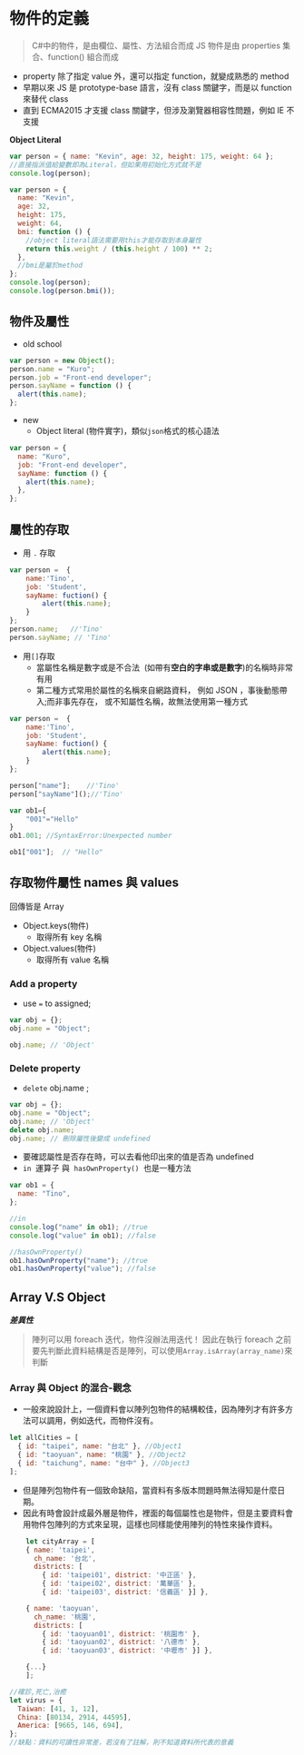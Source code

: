 # 物件的定義

> C#中的物件，是由欄位、屬性、方法組合而成
> JS 物件是由 properties 集合、function() 組合而成

- property 除了指定 value 外，還可以指定 function，就變成熟悉的 method
- 早期以來 JS 是 prototype-base 語言，沒有 class 關鍵字，而是以 function 來替代 class
- 直到 ECMA2015 才支援 class 關鍵字，但涉及瀏覽器相容性問題，例如 IE 不支援

**Object Literal**

```js
var person = { name: "Kevin", age: 32, height: 175, weight: 64 };
//直接指派值給變數即為Literal，但如果用初始化方式就不是
console.log(person);

var person = {
  name: "Kevin",
  age: 32,
  height: 175,
  weight: 64,
  bmi: function () {
    //object literal語法需要用this才能存取到本身屬性
    return this.weight / (this.height / 100) ** 2;
  },
  //bmi是屬於method
};
console.log(person);
console.log(person.bmi());
```

## 物件及屬性

- old school

```javascript
var person = new Object();
person.name = "Kuro";
person.job = "Front-end developer";
person.sayName = function () {
  alert(this.name);
};
```

- new
  - Object literal (物件實字)，類似`json`格式的核心語法

```javascript
var person = {
  name: "Kuro",
  job: "Front-end developer",
  sayName: function () {
    alert(this.name);
  },
};
```

## 屬性的存取

- 用 `.` 存取

```javascript
var person =  {
	name:'Tino',
	job: 'Student',
	sayName: fuction() {
		alert(this.name);
	}
};
person.name;   //'Tino'
person.sayName; // 'Tino'
```

- 用`[]`存取
  - 當屬性名稱是數字或是不合法  (如帶有**空白的字串或是數字**)的名稱時非常有用
  - 第二種方式常用於屬性的名稱來自網路資料， 例如 JSON ，事後動態帶入;而非事先存在， 或不知屬性名稱，故無法使用第一種方式

```javascript
var person =  {
	name:'Tino',
	job: 'Student',
	sayName: fuction() {
		alert(this.name);
	}
};

person["name"];    //'Tino'
person["sayName"]();//'Tino'
```

```javascript
var ob1={
	"001"="Hello"
}
ob1.001; //SyntaxError:Unexpected number

ob1["001"];  // "Hello"
```

## 存取物件屬性 names 與 values

回傳皆是 Array

- Object.keys(物件)
  - 取得所有 key 名稱
- Object.values(物件)
  - 取得所有 value 名稱

### Add a property

- use `=` to assigned;

```javascript
var obj = {};
obj.name = "Object";

obj.name; // 'Object'
```

### Delete property

- `delete` obj.name ;

```js
var obj = {};
obj.name = "Object";
obj.name; // 'Object'
delete obj.name;
obj.name; // 刪除屬性後變成 undefined
```

- 要確認屬性是否存在時，可以去看他印出來的值是否為 undefined
- `in`  運算子 與  `hasOwnProperty()`  也是一種方法

```js
var ob1 = {
  name: "Tino",
};

//in
console.log("name" in ob1); //true
console.log("value" in ob1); //false

//hasOwnProperty()
ob1.hasOwnProperty("name"); //true
ob1.hasOwnProperty("value"); //false
```

## Array V.S Object

**_差異性_**

> 陣列可以用 foreach 迭代，物件沒辦法用迭代！
> 因此在執行 foreach 之前要先判斷此資料結構是否是陣列，可以使用`Array.isArray(array_name)`來判斷

### Array 與 Object 的混合-觀念

- 一般來說設計上，一個資料會以陣列包物件的結構較佳，因為陣列才有許多方法可以調用，例如迭代，而物件沒有。

```js
let allCities = [
  { id: "taipei", name: "台北" }, //Object1
  { id: "taoyuan", name: "桃園" }, //Object2
  { id: "taichung", name: "台中" }, //Object3
];
```

- 但是陣列包物件有一個致命缺陷，當資料有多版本問題時無法得知是什麼日期。
- 因此有時會設計成最外層是物件，裡面的每個屬性也是物件，但是主要資料會用物件包陣列的方式來呈現，這樣也同樣能使用陣列的特性來操作資料。

```js
	let cityArray = [
	{ name: 'taipei',
	  ch_name: '台北',
	  districts: [
		{ id: 'taipei01', district: '中正區' },
		{ id: 'taipei02', district: '萬華區' },
		{ id: 'taipei03', district: '信義區' }] },

	{ name: 'taoyuan',
	  ch_name: '桃園',
	  districts: [
		{ id: 'taoyuan01', district: '桃園市' },
		{ id: 'taoyuan02', district: '八德市' },
		{ id: 'taoyuan03', district: '中壢市' }] },

	{...}
	];
```

```js
//確診,死亡,治癒
let virus = {
  Taiwan: [41, 1, 12],
  China: [80134, 2914, 44595],
  America: [9665, 146, 694],
};
//缺點：資料的可讀性非常差，若沒有了註解，則不知道資料所代表的意義
```
